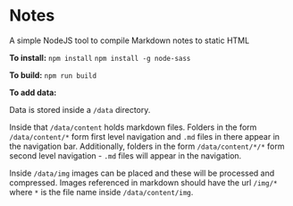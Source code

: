 # Notes

A simple NodeJS tool to compile Markdown notes to static HTML

**To install:**
`npm install`
`npm install -g node-sass`

**To build:**
`npm run build`

**To add data:**

Data is stored inside a `/data` directory.

Inside that `/data/content` holds markdown files. Folders in the form `/data/content/*` form first level navigation and `.md` files in there appear in the navigation bar. Additionally, folders in the form `/data/content/*/*` form second level navigation - `.md` files will appear in the navigation.

Inside `/data/img` images can be placed and these will be processed and compressed. Images referenced in markdown should have the url `/img/*` where `*` is the file name inside `/data/content/img`.
